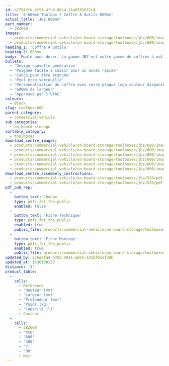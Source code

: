 ```yaml
---
id: b27943fe-6f5f-4fc0-86c4-21a8785672c4
title: '4-600mm Toolbox / Coffre A Outils 600mm'
actual_title: 'JBZ 600mm'
part_number:
  - JBZ600
images:
  - products/commercial-vehicle/on-board-storage/toolboxes/jbz/600/images-lr/Product_Image_776x776_(518x518_focus_area)-JBZ600_01.jpg
  - products/commercial-vehicle/on-board-storage/toolboxes/jbz/600/images-lr/Product_Image_776x776_(518x518_focus_area)-JBZ600_02.jpg
heading_1: 'Coffre A Outils'
heading_2: 600mm
body: 'Moulé pour durer. La gamme JBZ est notre gamme de coffres à outils nouvelle génération conçue pour les véhicules industriels.'
bullets:
  - 'Design nouvelle génération'
  - 'Poignée facile à saisir pour un accès rapide'
  - 'Conçu pour être étanche'
  - 'Peut être verrouillé'
  - 'Personnalisation du coffre avec votre plaque logo couleur disponible (En option)'
  - '600mm de largeur'
  - 'Approuvé par l’UTAC'
colours:
  - Black
slug: toolbox-600
parent_category:
  - commercial-vehicle
sub_categories:
  - on-board-storage
sortable_category:
  - toolboxes
download_centre_images:
  - products/commercial-vehicle/on-board-storage/toolboxes/jbz/600/images-hr/JBZ600_001.jpg
  - products/commercial-vehicle/on-board-storage/toolboxes/jbz/600/images-hr/JBZ600_002.jpg
  - products/commercial-vehicle/on-board-storage/toolboxes/jbz/600/images-hr/JBZ600_003.jpg
  - products/commercial-vehicle/on-board-storage/toolboxes/jbz/600/images-hr/JBZ600_004.jpg
  - products/commercial-vehicle/on-board-storage/toolboxes/jbz/600/images-hr/JBZ600_005.jpg
  - products/commercial-vehicle/on-board-storage/toolboxes/jbz/600/images-hr/JBZ600_03.jpg
download_centre_assembely_instructions:
  - products/commercial-vehicle/on-board-storage/toolboxes/jbz/520/pdf-hr/PIL-SAL-0030.pdf
  - products/commercial-vehicle/on-board-storage/toolboxes/jbz/520/pdf-hr/PIL-SAL-0035.pdf
pdf_pub_rep:
  -
    button_text: Change
    type: pdfs_for_the_public
    enabled: false
  -
    button_text: 'Fiche Technique'
    type: pdfs_for_the_public
    enabled: true
    public_file: products/commercial-vehicle/on-board-storage/toolboxes/jbz/520/pdf-lr/PIL-SAL-0030.pdf
  -
    button_text: 'Fiche Montage'
    type: pdfs_for_the_public
    enabled: true
    public_file: products/commercial-vehicle/on-board-storage/toolboxes/jbz/520/pdf-lr/PIL-SAL-0035.pdf
updated_by: a76dafa4-b7b5-4911-ad55-421bfbcef2db
updated_at: 1636100132
distance: '3'
product_table:
  -
    cells:
      - Référence
      - 'Hauteur (mm)'
      - 'Largeur (mm)'
      - 'Profondeur (mm)'
      - 'Poids (kg)'
      - 'Capacité (l)'
      - Couleur
  -
    cells:
      - JBZ600
      - '450'
      - '600'
      - '480'
      - '7'
      - '98'
      - Noir
---
```

